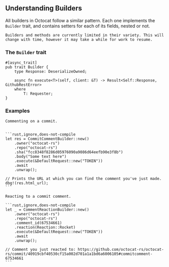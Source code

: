 ## Understanding Builders 

All builders in Octocat follow a similar pattern. Each one implements the `Builder` trait, and contains setters for each of its fields, nested or not.

```admonish warning
Builders and methods are currently limited in their variety. This will change with time, however it may take a while for work to resume.
```

### The `Builder` trait

```rust,ignore,does-not-compile
#[async_trait]
pub trait Builder {
    type Response: DeserializeOwned;

    async fn execute<T>(self, client: &T) -> Result<Self::Response, GithubRestError>
    where
        T: Requester;
}
```

### Examples

~~~admonish example
Commenting on a commit.


```rust,ignore,does-not-compile
let res = CommitCommentBuilder::new()
    .owner("octocat-rs")
    .repo("octocat-rs")
    .sha("fcc8348f8286d05976090a9086d64eefb90e3f8b")
    .body("Some text here")
    .execute(&DefaultRequest::new("TOKEN"))
    .await
    .unwrap();

// Prints the URL at which you can find the comment you've just made.
dbg!(res.html_url);
```
~~~

~~~admonish example
Reacting to a commit comment.

```rust,ignore,does-not-compile
let _ = CommentReactionBuilder::new()
    .owner("octocat-rs")
    .repo("octocat-rs")
    .comment_id(67534661)
    .reaction(Reaction::Rocket)
    .execute(&DefaultRequest::new("TOKEN"))
    .await
    .unwrap();

// Comment you just reacted to: https://github.com/octocat-rs/octocat-rs/commit/40919cbf40530cf15a002d701a1a1bd6a6006105#commitcomment-67534661
```
~~~
